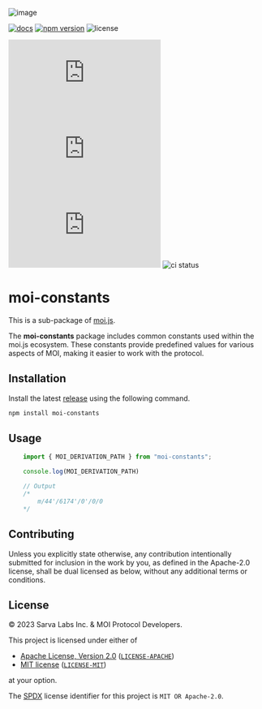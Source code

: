 ![image](https://moi-polo.s3.amazonaws.com/banner.png)

[latestrelease]: https://github.com/sarvalabs/moi.js/releases/latest
[issueslink]: https://github.com/sarvalabs/moi.js/issues
[pullslink]: https://github.com/sarvalabs/moi.js/pulls
[pkgdocs]: https://docs.moi.technology/docs/build/packages/moi.js

[![docs](https://img.shields.io/badge/npm-documentation-red?style=for-the-badge)][pkgdocs]
[![npm version](https://img.shields.io/npm/v/moi.js.svg?style=for-the-badge)](https://npmjs.com/moi.js)
![license](https://img.shields.io/badge/license-MIT%2FApache--2.0-informational?style=for-the-badge)

[![latest tag](https://img.shields.io/github/v/tag/sarvalabs/moi.js?color=blue&label=latest%20tag&sort=semver&style=for-the-badge)][latestrelease]
[![issue count](https://img.shields.io/github/issues/sarvalabs/moi.js?style=for-the-badge&color=yellow)][issueslink]
[![pulls count](https://img.shields.io/github/issues-pr/sarvalabs/moi.js?style=for-the-badge&color=brightgreen)][pullslink]
![ci status](https://img.shields.io/github/actions/workflow/status/sarvalabs/moi.js/ci.yml?label=ci&style=for-the-badge)


# moi-constants

This is a sub-package of [moi.js](https://github.com/sarvalabs/moi.js).

The **moi-constants** package includes common constants used within the moi.js ecosystem. These constants provide predefined values for various aspects of MOI, making it easier to work with the protocol.

## Installation
Install the latest [release](https://github.com/sarvalabs/moi.js/releases) using the following command.

```sh
npm install moi-constants
```

## Usage

```javascript
    import { MOI_DERIVATION_PATH } from "moi-constants";

    console.log(MOI_DERIVATION_PATH)

    // Output
    /*
        m/44'/6174'/0'/0/0
    */
```

## Contributing
Unless you explicitly state otherwise, any contribution intentionally submitted
for inclusion in the work by you, as defined in the Apache-2.0 license, shall be
dual licensed as below, without any additional terms or conditions.

## License
&copy; 2023 Sarva Labs Inc. & MOI Protocol Developers.

This project is licensed under either of
- [Apache License, Version 2.0](https://www.apache.org/licenses/LICENSE-2.0) ([`LICENSE-APACHE`](LICENSE-APACHE))
- [MIT license](https://opensource.org/licenses/MIT) ([`LICENSE-MIT`](LICENSE-MIT))

at your option.

The [SPDX](https://spdx.dev) license identifier for this project is `MIT OR Apache-2.0`.
